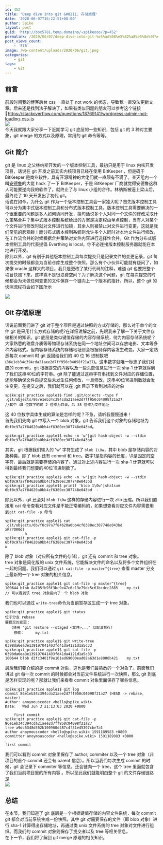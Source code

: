 ```yaml
---
id: 452
title: 'Deep dive into git &#8211; 存储原理'
date: '2020-06-07T16:22:51+08:00'
author: Spike
layout: post
guid: 'http://box5781.temp.domains/~spikeooo/?p=452'
permalink: /2020/06/07/deep-dive-into-git-%e5%ad%98%e5%82%a8%e5%8e%9f%e7%90%86/
post_views_count:
    - '576'
image: /wp-content/uploads/2020/06/git.jpeg
categories:
    - git
tags:
    - Git
---
```


## 前言

前段时间我的博客后台 css 一直处于 not work 的状态，导致我一直没法更新文章。后来还是找到法子解决了，如果有类似问题的朋友可以参考这个链接🔗<https://stackoverflow.com/questions/18769141/wordpress-admin-not-loading-css-js>  
![](https://spike.dev/wp-content/uploads/2020/06/wordpress-博客-css-失效-1024x542.png)  
今天我就跟大家分享一下近期学习 git 底层的一些知识，包括 git 的 3 种对主要象，git merge 的方式以及原理，常用的 git 命令等等。

## Git 简介

git 是 linux 之父林纳斯开发的一个版本控制工具，最初只是用于 linux 内核开发项目，话说在 git 开发之前其实内核项目已经在使用 BitKeeper ，但是碍于 BitKeeper 是商业软件，具有开源精神的大佬们就一直颇有不满了。某天组内一个叫[安德鲁](https://zh.wikipedia.org/wiki/%E5%AE%89%E5%BE%B7%E9%AD%AF%C2%B7%E5%9E%82%E9%B3%A9 "安德鲁")的大佬 hack 了一下 BitKeeper，于是 BitKeeper 厂商就觉得安德鲁这群人可能要逆向我的软件了，就终止了与 linux 小组的合作。林纳斯被逼上梁山后，最终花了 10 天开发出了初代 git。  
话说在如今，为什么 git 作为一个版本控制工具会一家独大呢？首先版本控制工具可以分为集中式版本控制工具和分布式版本控制工具。版本控制工具需要解决的一个很重要的问题是多人如何协同开发，换句话说多个人对同一个文件的修改采取什么策略合并？集中式版本控制系统给出的方案是决定权由单点控制，当有人对某个个文件进行修改时就对文件进行加锁，其余人则被禁止对文件进行变更，这就是我们常见的悲观锁！而分布式版本控制系统则允许多个人同时对本地文件进行修改，在工作流合并的时候根据合并策略对文件内容进行选择性合并。Git 作为分布式版本控制工具的代表提倡 Everthing is local，你不必连接版本控制服务器就能在本地进行开发。  
除此以外，git 有别于其他版本控制工具每次提交只是记录文件的变更记录，git 每次提交的时候都会为当前仓库生成整个快照。那么有个小伙伴可能就有疑问了，如果像 oracle 这样大的项目，我只是更改了某行代码的注释，难道 git 也要把整个项目快照下来，这样岂不是很浪费空间？为了解决这个问题，git 在每次提交的时候都会为未做任何变更的文件保存一个链向上一个版本的指针。所以，整个 git 的快照流程将会如下图所示

![](https://spike.dev/wp-content/uploads/2020/06/git-snapshots.png)

## Git 存储原理

话说前面我们讲了 git 对于整个项目是通过快照的方式存储的，那么对于单个的文件 git 是采用什么方式存储的呢?在详细讲解之前，先跟我来了解一下关于文件存储相关的知识。git 底层是类似键值存储的内容存储系统，何为内容存储系统呢？大家熟悉的磁盘介质等等物理存储系统在同一个地址空间可以存放电影、文本等多种内容格式。但内容存储系统的存储地址则会根据待存内容发生改变。大家一定熟悉每次 commit 时 git 返回给我们的 40 位 16 进制数吧(`86e1eb34c394cda21aee2d7ff950c04098f21a27`)。这串数字就唯一标志了我们对应的 commit。git 根据提交的内容以及一些头部信息进行一次 sha-1 计算就得到了我们这串40位的字符串。git 除了能通过这串字符串找到文件对应的存储位置，还能够确保文件自提交后未发生任何修改，一旦修改，这串40位16进制数就会发生变更。在提交之后，我们就可以在 .git 目录下看到对应的对象

```shell
spike:git_practice apple1$ find .git/objects -type f
.git/objects/86/e1eb34c394cda21aee2d7ff950c04098f21a27
//其中 40 位数字的前 2 位作为目录，后 38 位作为文件地址
```

这 40 位数字具体生成的算法是怎样的呢？不急，请听我慢慢道来！  
首先我们先向 git 中写入一个 blob 对象。git 告诉我们这个对象的存储地址为 `6bf0c97a7f84620a0bb4cf6380ec307748e043bd`。

```shell
spike:git_practice apple1$ echo -n 'w'|git hash-object -w --stdin
6bf0c97a7f84620a0bb4cf6380ec307748e043bd
```

其实，git 根据我们输入的 'w' 字符生成了 `blob 1\0w`，其中 blob 是存储内容的对象种类，除了 blob 还有 commit 和 tree。数字1是指内容的长度，\\0是固定的空字符，最后就是需要存储的内容了。通过对上述内容进行一次 sha-1 计算就可以得到最终我们想要的40位16进制数了。

```shell
spike:git_practice apple1$ echo -n 'w'|git hash-object -w --stdin
6bf0c97a7f84620a0bb4cf6380ec307748e043bd
spike:git_practice apple1$ printf 'blob 1\0w'|sha1sum
6bf0c97a7f84620a0bb4cf6380ec307748e043bd  -
```

除此以外，git 还会对 `blob 1\0w` 这样的存储内容进行一次 zlib 压缩。所以我们直接用 cat 命令查看对应文件是不能正常编码的，如果想查看对应文件内容需要用到`git cat-file -p `命令

```
spike:git_practice apple1$ cat .git/objects/6b/f0c97a7f84620a0bb4cf6380ec307748e043bd
xK??OR0d(
         h
spike:git_practice apple1$ git cat-file -p 6bf0c97a7f84620a0bb4cf6380ec307748e043bd
w
```

除了 blob 对象（对应所有文件的存储），git 还有 commit 和 tree 对象。  
tree 对象是简化版的 unix 文件系统，它能解决文件的命名以及将多个文件组织在一起的问题。我们可以通过 `git cat-file -p master^{tree}` 查看 master 分支上最新的一个 tree 对象的相关信息。

```shell
spike:git_practice apple1$ git cat-file -p master^{tree}
100644 blob 8a705fb93f3bc9e47c6c13e79dc5c61bcdcc2885    my.txt
// 可以看到该 tree 对象指向了一个 blob 对象
```

我们也可以通过 `write-tree`命令为当前暂存区生成一个 tree 对象。

```
spike:git_practice apple1$ git status
位于分支 rebase
要提交的变更：
  （使用 "git restore --staged <文件>..." 以取消暂存）
    修改：     my.txt

spike:git_practice apple1$ git write-tree
0398da6ea3e139197041403fd41da4121d1a5c33
spike:git_practice apple1$ git cat-file -p 0398da6ea3e139197041403fd41da4121d1a5c33
100644 blob d2fc3401f9e101ed69000ead02a63d1e8000b421    my.txt
```

最后我们要介绍的是 commit 对象，这也是我们最熟悉的一个对象了。前面我们讲过 git 每一次 commit 的时候都会对当前文件系统进行一次快照，那么 git 到底是怎样实现的呢？那就让我们来看看 commit 对象里面保存了哪些信息。

```shell
spike:git_practice apple1$ git log
commit 86e1eb34c394cda21aee2d7ff950c04098f21a27 (HEAD -> rebase, master)
Author: anoymouscoder <hello@spike.wiki>
Date:   Wed Jun 3 21:13:03 2020 +0800

    first commit
spike:git_practice apple1$ git cat-file -p 86e1eb34c394cda21aee2d7ff950c04098f21a27
tree a9dc5348d362b100960d487c4f31e45397cbe7a1
author anoymouscoder <hello@spike.wiki> 1591189983 +0800
committer anoymouscoder <hello@spike.wiki> 1591189983 +0800

first commit
```

我们可以看到 commit 对象里保存了 author, commiter 以及一个 tree 对象（非项目的首个 commit 还会有 parent 信息）。所以当我们每次生成 commit 的时候，git 会记录下 commiter 等信息，还会链向一个 tree，这个 tree 里面就包含了我们当前项目里的所有内容 。所以至此我们就能明白整个 git 的文件存储链路是  
![](https://spike.dev/wp-content/uploads/2020/06/git-objects-存储.png)

## 总结

在本节，我们知道了 git 底层是一个根据键值存储的内容文件系统，每次 commit git 都会对当前系统生成一份快照。其中 git 对需要保存的文件（即 blob 对象）进行 sha-1 计算得出存储地址，再通过类 unix 文件系统的 tree 对象对文件进行组织。而我们的 commit 对象则保存了提交者以及 tree 等相关信息。  
在下一节，我们将了解到 git merge 原理的相关知识。